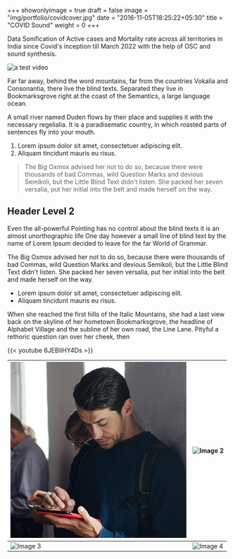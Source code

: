 +++
showonlyimage = true
draft = false
image = "img/portfolio/covidcover.jpg"
date = "2016-11-05T18:25:22+05:30"
title = "COVID Sound"
weight = 0
+++

Data Sonification of Active cases and Mortality rate across all territories in India since Covid's inception till March 2022 with the help of OSC and sound synthesis.

![a test video](https://drive.google.com/file/d/1ekcyFgSmgtehrijYU92lNigbaqTi1FMU/view?usp=sharing)
<!--more-->

Far far away, behind the word mountains, far from the countries Vokalia and Consonantia, there live the blind texts. Separated they live in Bookmarksgrove right at the coast of the Semantics, a large language ocean.

A small river named Duden flows by their place and supplies it with the necessary regelialia. It is a paradisematic country, in which roasted parts of sentences fly into your mouth.

1. Lorem ipsum dolor sit amet, consectetuer adipiscing elit.
2. Aliquam tincidunt mauris eu risus.

> The Big Oxmox advised her not to do so, because there were thousands of bad Commas, wild Question Marks and devious Semikoli, but the Little Blind Text didn't listen. She packed her seven versalia, put her initial into the belt and made herself on the way.

## Header Level 2

Even the all-powerful Pointing has no control about the blind texts it is an almost unorthographic life One day however a small line of blind text by the name of Lorem Ipsum decided to leave for the far World of Grammar.

The Big Oxmox advised her not to do so, because there were thousands of bad Commas, wild Question Marks and devious Semikoli, but the Little Blind Text didn't listen. She packed her seven versalia, put her initial into the belt and made herself on the way.

* Lorem ipsum dolor sit amet, consectetuer adipiscing elit.
* Aliquam tincidunt mauris eu risus.

When she reached the first hills of the Italic Mountains, she had a last view back on the skyline of her hometown Bookmarksgrove, the headline of Alphabet Village and the subline of her own road, the Line Lane. Pityful a rethoric question ran over her cheek, then
<!-- Embed YouTube Video -->
{{< youtube 6JEBiIHY4Ds >}}
<!-- Image Grid using Markdown -->
| ![Image 1](/static/img/about.jpg) | ![Image 2](/img/portfolio/levicvr.png) |
|---------------------------------------|---------------------------------------|
| ![Image 3](/img/portfolio/levicvr.png) | ![Image 4](/img/portfolio/levicvr.png) |


